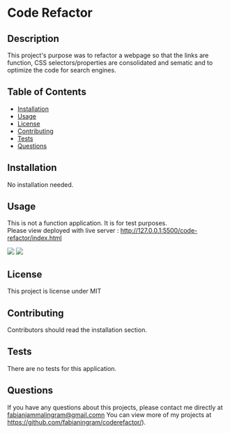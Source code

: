 
# Code Refactor 


## Description 
This project's purpose was to refactor a webpage so that the links are function, CSS selectors/properties are consolidated and sematic and to optimize the code for search engines. 

## Table of Contents
* [Installation](#installation)
* [Usage](#usage)
* [License](#license)
* [Contributing](#contributing)
* [Tests](#tests)
* [Questions](#questions)

## Installation 
No installation needed. 

## Usage 
This is not a function application. It is for test purposes.<br>
Please view deployed with live server : http://127.0.0.1:5500/code-refactor/index.html

<img src="./assets/images/Website-1.png">
<img src="./assets/images/Website-2.png">


## License 
This project is license under MIT

## Contributing 
Contributors should read the installation section. 

## Tests
There are no tests for this application. 

## Questions
If you have any questions about this projects, please contact me directly at fabianjammalingram@gmail.comn You can view more of my projects at https://github.com/fabianingram/coderefactor/).
